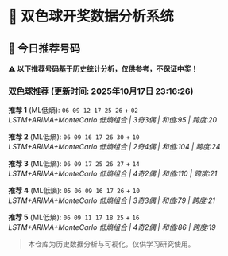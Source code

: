 # 🎯 双色球开奖数据分析系统

<!-- BEGIN:recommendations -->
## 🎯 今日推荐号码

**⚠️ 以下推荐号码基于历史统计分析，仅供参考，不保证中奖！**

### 双色球推荐 (更新时间: 2025年10月17日 23:16:26)

**推荐 1** (ML低熵): `06 09 12 17 25 26` + `02`  
*LSTM+ARIMA+MonteCarlo 低熵组合 | 3奇3偶 | 和值:95 | 跨度:20*

**推荐 2** (ML低熵): `06 09 16 17 26 30` + `10`  
*LSTM+ARIMA+MonteCarlo 低熵组合 | 2奇4偶 | 和值:104 | 跨度:24*

**推荐 3** (ML低熵): `06 09 17 25 26 27` + `14`  
*LSTM+ARIMA+MonteCarlo 低熵组合 | 4奇2偶 | 和值:110 | 跨度:21*

**推荐 4** (ML低熵): `05 06 09 16 17 26` + `10`  
*LSTM+ARIMA+MonteCarlo 低熵组合 | 3奇3偶 | 和值:79 | 跨度:21*

**推荐 5** (ML低熵): `06 09 11 17 18 25` + `16`  
*LSTM+ARIMA+MonteCarlo 低熵组合 | 4奇2偶 | 和值:86 | 跨度:19*

<!-- END:recommendations -->


































































> 本仓库为历史数据分析与可视化，仅供学习研究使用。
